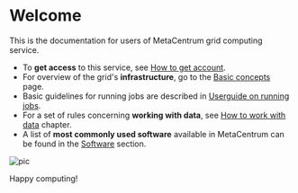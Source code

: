 # Welcome

This is the documentation for users of MetaCentrum grid computing service.

- To **get access** to this service, see [How to get account](/access/account).
- For overview of the grid's **infrastructure**, go to the [Basic concepts](/computing/concepts) page.
- Basic guidelines for running jobs are described in [Userguide on running jobs](/computing/run-basic-job).
- For a set of rules concerning **working with data**, see [How to work with data](/data/data-within) chapter.
- A list of **most commonly used software** available in MetaCentrum can be found in the [Software](/software) section.

![pic](/img/metacentrum_RGB.jpg)

Happy computing!

